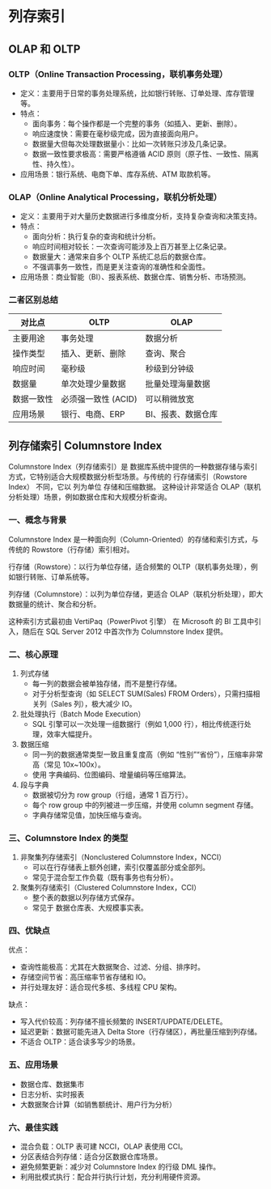 # 列存索引

## OLAP 和 OLTP

### OLTP（Online Transaction Processing，联机事务处理）

- 定义：主要用于日常的事务处理系统，比如银行转账、订单处理、库存管理等。
- 特点：
    - 面向事务：每个操作都是一个完整的事务（如插入、更新、删除）。
    - 响应速度快：需要在毫秒级完成，因为直接面向用户。
    - 数据量大但每次处理数据量小：比如一次转账只涉及几条记录。
    - 数据一致性要求极高：需要严格遵循 ACID 原则（原子性、一致性、隔离性、持久性）。
- 应用场景：银行系统、电商下单、库存系统、ATM 取款机等。

### OLAP（Online Analytical Processing，联机分析处理）

- 定义：主要用于对大量历史数据进行多维度分析，支持复杂查询和决策支持。
- 特点：
    - 面向分析：执行复杂的查询和统计分析。
    - 响应时间相对较长：一次查询可能涉及上百万甚至上亿条记录。
    - 数据量大：通常来自多个 OLTP 系统汇总后的数据仓库。
    - 不强调事务一致性，而是更关注查询的准确性和全面性。
- 应用场景：商业智能（BI）、报表系统、数据仓库、销售分析、市场预测。

### 二者区别总结

| 对比点   | OLTP          | OLAP       |
|-------|---------------|------------|
| 主要用途  | 事务处理          | 数据分析       |
| 操作类型  | 插入、更新、删除      | 查询、聚合      |
| 响应时间  | 毫秒级           | 秒级到分钟级     |
| 数据量   | 单次处理少量数据      | 批量处理海量数据   |
| 数据一致性 | 必须强一致性 (ACID) | 可以稍微放宽     |
| 应用场景  | 银行、电商、ERP     | BI、报表、数据仓库 |

## 列存储索引 Columnstore Index

Columnstore Index（列存储索引）是 数据库系统中提供的一种数据存储与索引方式，它特别适合大规模数据分析型场景。与传统的 行存储索引（Rowstore Index） 不同，它以 列为单位 存储和压缩数据。
这种设计非常适合 OLAP（联机分析处理）场景，例如数据仓库和大规模分析查询。

### 一、概念与背景

Columnstore Index 是一种面向列（Column-Oriented）的存储和索引方式，与传统的 Rowstore（行存储）索引相对。

行存储（Rowstore）：以行为单位存储，适合频繁的 OLTP（联机事务处理），例如银行转账、订单系统等。

列存储（Columnstore）：以列为单位存储，更适合 OLAP（联机分析处理），即大数据量的统计、聚合和分析。

这种索引方式最初由 VertiPaq（PowerPivot 引擎） 在 Microsoft 的 BI 工具中引入，随后在 SQL Server 2012 中首次作为 Columnstore Index 提供。

### 二、核心原理

1. 列式存储
    - 每一列的数据会被单独存储，而不是整行存储。
    - 对于分析型查询（如 SELECT SUM(Sales) FROM Orders），只需扫描相关列（Sales 列），极大减少 IO。
2. 批处理执行（Batch Mode Execution）
    - SQL 引擎可以一次处理一组数据行（例如 1,000 行），相比传统逐行处理，效率大幅提升。
3. 数据压缩
    - 同一列的数据通常类型一致且重复度高（例如 “性别”“省份”），压缩率非常高（常见 10x~100x）。
    - 使用 字典编码、位图编码、增量编码等压缩算法。
4. 段与字典
    - 数据被切分为 row group（行组，通常 1 百万行）。
    - 每个 row group 中的列被进一步压缩，并使用 column segment 存储。
    - 字典存储常见值，加快压缩与查询。

### 三、Columnstore Index 的类型

1. 非聚集列存储索引（Nonclustered Columnstore Index，NCCI）
    - 可以在行存储表上额外创建，索引仅覆盖部分或全部列。
    - 常见于混合型工作负载（既有事务也有分析）。
2. 聚集列存储索引（Clustered Columnstore Index，CCI）
    - 整个表的数据以列存储方式保存。
    - 常见于 数据仓库表、大规模事实表。

### 四、优缺点

优点：

- 查询性能极高：尤其在大数据聚合、过滤、分组、排序时。
- 存储空间节省：高压缩率节省存储和 IO。
- 并行处理友好：适合现代多核、多线程 CPU 架构。

缺点：

- 写入代价较高：列存储不擅长频繁的 INSERT/UPDATE/DELETE。
- 延迟更新：数据可能先进入 Delta Store（行存储区），再批量压缩到列存储。
- 不适合 OLTP：适合读多写少的场景。

### 五、应用场景

- 数据仓库、数据集市
- 日志分析、实时报表
- 大数据聚合计算（如销售额统计、用户行为分析）

### 六、最佳实践

- 混合负载：OLTP 表可建 NCCI，OLAP 表使用 CCI。
- 分区表结合列存储：适合分区数据仓库场景。
- 避免频繁更新：减少对 Columnstore Index 的行级 DML 操作。
- 利用批模式执行：配合并行执行计划，充分利用硬件资源。
